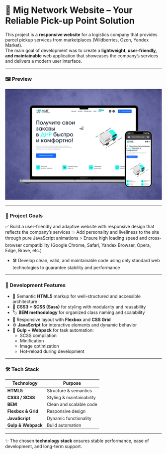 # 🚀 Mig Network Website – Your Reliable Pick-up Point Solution

This project is a **responsive website** for a logistics company that provides parcel pickup services from marketplaces (Wildberries, Ozon, Yandex Market).  
The main goal of development was to create a **lightweight, user-friendly, and maintainable** web application that showcases the company’s services and delivers a modern user interface.

---

<h3>🖼 Preview</h3>

![Preview](preview.png)

---

<h3>🎯 Project Goals</h3>

✅ Build a user-friendly and adaptive website with responsive design that reflects the company’s services
✨ Add personality and liveliness to the site through pure JavaScript animations
⚡ Ensure high loading speed and cross-browser compatibility (Google Chrome, Safari, Yandex Browser, Opera, Edge, Brave, etc.)
- 🛠 Develop clean, valid, and maintainable code using only standard web technologies to guarantee stability and performance

---

<h3>🧩 Development Features</h3>

- 📐 Semantic **HTML5** markup for well-structured and accessible architecture  
- 🎨 **CSS3 + SCSS (Sass)** for styling with modularity and reusability  
- 🏷️ **BEM methodology** for organized class naming and scalability  
- 📱 Responsive layout with **Flexbox** and **CSS Grid**  
- ⚙️ **JavaScript** for interactive elements and dynamic behavior  
- 🔄 **Gulp + Webpack** for task automation:  
  - SCSS compilation  
  - Minification  
  - Image optimization  
  - Hot-reload during development  

---

<h3>🛠️ Tech Stack</h3>

| Technology         | Purpose                   |
| ------------------ | ------------------------- |
| **HTML5**          | Structure & semantics     |
| **CSS3 / SCSS**    | Styling & maintainability |
| **BEM**            | Clean and scalable code   |
| **Flexbox & Grid** | Responsive design         |
| **JavaScript**     | Dynamic functionality     |
| **Gulp & Webpack** | Build automation          |

---

✨ The chosen **technology stack** ensures stable performance, ease of development, and long-term support.
